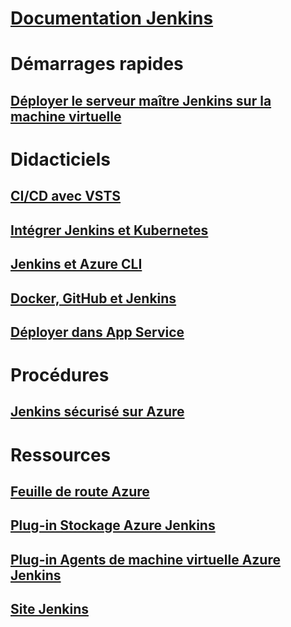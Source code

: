 # [Documentation Jenkins](index.md)
# Démarrages rapides
## [Déployer le serveur maître Jenkins sur la machine virtuelle](/azure/jenkins/install-jenkins-solution-template)
# Didacticiels
## [CI/CD avec VSTS](https://www.visualstudio.com/docs/build/apps/jenkins/build-deploy-jenkins)
## [Intégrer Jenkins et Kubernetes](/azure/container-service/container-service-kubernetes-jenkins)
## [Jenkins et Azure CLI](/azure/jenkins/execute-cli-jenkins-pipeline)
## [Docker, GitHub et Jenkins](/azure/virtual-machines/linux/tutorial-jenkins-github-docker-cicd)
## [Déployer dans App Service](/azure/jenkins/deploy-Jenkins-app-service-plugin)
# Procédures
## [Jenkins sécurisé sur Azure](https://jenkins.io/blog/2017/04/20/secure-jenkins-on-azure/)
# Ressources
## [Feuille de route Azure](https://azure.microsoft.com/roadmap/)
## [Plug-in Stockage Azure Jenkins](https://plugins.jenkins.io/windows-azure-storage)
## [Plug-in Agents de machine virtuelle Azure Jenkins](https://plugins.jenkins.io/azure-vm-agents)
## [Site Jenkins](https://jenkins.io/)
